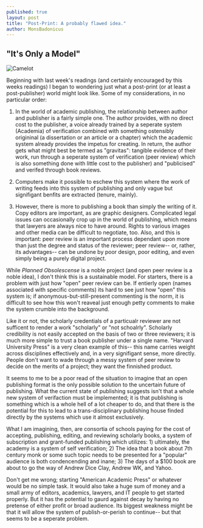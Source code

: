 ```yaml
---
published: true
layout: post
title: "Post-Print: A probably flawed idea."
author: MonsBadonicus
---
```


## "It's Only a Model"

![Camelot](http://www.intriguing.com/mp/_pictures/grail/large/HolyGrail038.jpg)

Beginning with last week's readings (and certainly encouraged by this weeks readings) I began to wondering just what a post-print (or at least a post-publisher) world might look like. Some of my considerations, in no particular order:

1) In the world of academic publishing, the relationship between author and publisher is a fairly simple one. The author provides, with no direct cost to the publisher, a voice already trained by a seperate system (Academia) of verification combined with something ostensibly origininal (a dissertation or an article or a chapter) which the academic system already provides the impetus for creating. In return, the author gets what might best be termed as "gravitas": tangible evidence of their work, run through a seperate system of verification (peer review) which is also something done with little cost to the publisher) and "publicised" and verifed through book reviews. 

2) Computers make it possible to eschew this system where the work of writing feeds into this system of publishing and only vague but signifigant benfits are extracted (tenure, mainly). 

3) However, there is more to publishing a book than simply the writing of it. Copy editors are important, as are graphic designers. Complicated legal issues can occasionally crop up in the world of publishing, which means that lawyers are always nice to have around. Rights to various images and other media can be difficult to negotiate, too.  Also, and this is important: peer review is an important process dependant upon more than just the degree and status of the reviewer; peer review-- or, rather, its advantages-- can be undone by poor design, poor editing, and even simply being a purely digital project.

While *Planned Obsolescense* is a noble project (and open peer review is a noble idea), I don't think this is a sustainable model. For starters, there is a problem with just how "open" peer review can be. If entierly open (names associated with specific comments) its hard to see just how "open" this system is; if anonymous-but-still-present commenting is the norm, it is difficult to see how this won't reaveal just enough petty comments to make the system crumble into the background.

Like it or not, the scholarly credentials of a particualr reviewer are not sufficent to render a work "scholarly" or "not schoalrly". Scholarly credibility is not easily accepted on the basis of two or three reviewers; it is much more simple to trust a book publisher under a single name. "Harvard University Press" is a very clean example of this-- this name carries weight across disciplines effectively and, in  a very signifigant sense, more directly. People don't want to wade through a messy system of peer review to decide on the merits of a project; they want the finnished product.  

It seems to me to be a poor read of the situation to imagine that an open publishing format is the only possible solution to the uncertain future of publishing. What the current state of publishing suggests isn't that a whole new system of verifaction must be implemented; it is that publishing is something which is a whole hell of a lot cheaper to do, and that there is the potential for this to lead to a trans-disciplinary publishing house finded directly by the systems which use it almost exclusively.

What I am imagining, then, are consortia of schools paying for the cost of accepting, publishing, editing, and reviewing scholarly books, a system of subscription and grant-funded publishing which utilizes: 1) ultimately, the academy is a system of self verification; 2) The idea that a book about 7th century monk or some such topic needs to be presented for a "popular" audience is both condencending and inane; 3) The days of a $100 book are about to go the way of Andrew Dice Clay, Andrew WK, and Yahoo. 

Don't get me wrong; starting "American Academic Press" or whatever would be no simple task. It would also take a huge sum of money and a small army of editors, academics, lawyers, and IT people to get started properly. But it has the potential to gaurd against decay by having no pretense of either profit or broad audience. Its biggest weakness might be that it will allow the system of publish-or-perish to continue-- but that seems to be a seperate problem. 



